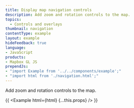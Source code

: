 ```yaml
---
title: Display map navigation controls
description: Add zoom and rotation controls to the map.
topics:
  - Controls and overlays
thumbnail: navigation
contentType: example
layout: example
hideFeedback: true
language:
- JavaScript
products:
- Mapbox GL JS
prependJs:
- "import Example from '../../components/example';"
- "import html from './navigation.html';"
---
```


Add zoom and rotation controls to the map.

{{ <Example html={html} {...this.props} /> }}
